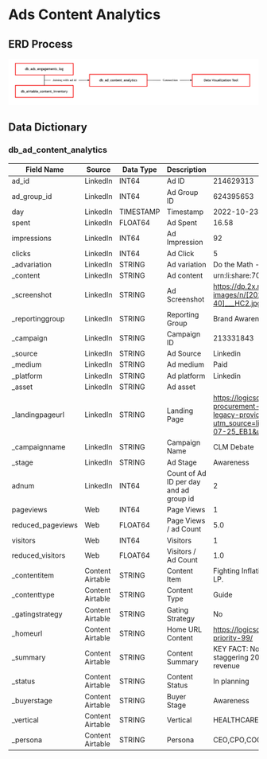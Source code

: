 # Ads Content Analytics

## ERD Process

![Untitled](Ads%20Content%20Analytics/Untitled.png)

## Data Dictionary

### **db_ad_content_analytics**

| Field Name | Source | Data Type | Description | Example |
| --- | --- | --- | --- | --- |
| ad_id | LinkedIn | INT64 | Ad ID | 214629313 |
| ad_group_id | LinkedIn | INT64 | Ad Group ID | 624395653 |
| day | LinkedIn | TIMESTAMP | Timestamp | 2022-10-23 00:00:00 UTC |
| spent | LinkedIn | FLOAT64 | Ad Spent | 16.58 |
| impressions | LinkedIn | INT64 | Ad Impression | 92 |
| clicks | LinkedIn | INT64 | Ad Click | 5 |
| _advariation | LinkedIn | STRING | Ad variation | Do the Math - Services |
| _content | LinkedIn | STRING | Ad content | urn:li:share:7026658140121108481 |
| _screenshot | LinkedIn | STRING | Ad Screenshot | https://dp.2x.marketing/airtable-images/n/[2023-11-16-02-33-40]___HC2.jpg |
| _reportinggroup | LinkedIn | STRING | Reporting Group | Brand Awareness Building |
| _campaign | LinkedIn | STRING | Campaign ID | 213331843 |
| _source | LinkedIn | STRING | Ad Source | Linkedin |
| _medium | LinkedIn | STRING | Ad medium | Paid |
| _platform | LinkedIn | STRING | Ad platform | Linkedin |
| _asset | LinkedIn | STRING | Ad asset |  |
| _landingpageurl | LinkedIn | STRING | Landing Page | https://logicsource.com/tylp/evaluating-procurement-technology-look-beyond-legacy-providers/?utm_source=linkedin&utm_campaign=2023-07-25_EB1&utm_content=OM-Brand.A_V1 |
| _campaignname | LinkedIn | STRING | Campaign Name | CLM Debate |
| _stage | LinkedIn | STRING | Ad Stage | Awareness |
| adnum | LinkedIn | INT64 | Count of Ad ID per day and ad group id | 2 |
| pageviews | Web | INT64 | Page Views | 1 |
| reduced_pageviews | Web | FLOAT64 | Page Views / ad Count | 5.0 |
| visitors | Web | INT64 | Visitors | 1 |
| reduced_visitors | Web | FLOAT64 | Visitors / Ad Count | 1.0 |
| _contentitem | Content Airtable | STRING | Content Item | Fighting Inflation with Better Buying video LP. |
| _contenttype | Content Airtable | STRING | Content Type | Guide |
| _gatingstrategy | Content Airtable | STRING | Gating Strategy | No |
| _homeurl | Content Airtable | STRING | Home URL Content | https://logicsource.com/lp/optimizing-priority-99/ |
| _summary | Content Airtable | STRING | Content Summary | KEY FACT: Non-clinical spending takes up a staggering 20% to 25% of net patient revenue |
| _status | Content Airtable | STRING | Content Status | In planning |
| _buyerstage | Content Airtable | STRING | Buyer Stage | Awareness |
| _vertical | Content Airtable | STRING | Vertical | HEALTHCARE |
| _persona | Content Airtable | STRING | Persona | CEO,CPO,COO,CFO,CTO |